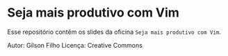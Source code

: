 # Seja mais produtivo com Vim

Esse repositório contêm os slides da oficina ``Seja mais produtivo com Vim``.

Autor: Gilson Filho
Licença: Creative Commons
